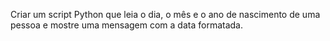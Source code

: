 Criar um script Python que leia o dia, o mês e o ano de nascimento de uma pessoa e mostre uma mensagem com a data formatada.